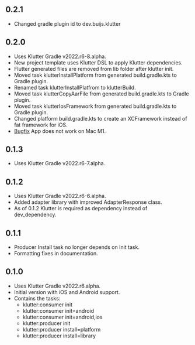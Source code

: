 ## 0.2.1
* Changed gradle plugin id to dev.buijs.klutter

## 0.2.0
* Uses Klutter Gradle v2022.r6-8.alpha.
* New project template uses Klutter DSL to apply Klutter dependencies.
* Flutter generated files are removed from lib folder after klutter init.
* Moved task klutterInstallPlatform from generated build.gradle.kts to Gradle plugin.
* Renamed task klutterInstallPlatfrom to klutterBuild.
* Moved task klutterCopyAarFile from generated build.gradle.kts to Gradle plugin.
* Moved task klutterIosFramework from generated build.gradle.kts to Gradle plugin.
* Changed platform build.gradle.kts to create an XCFramework instead of fat framework for iOS.
* [Bugfix](https://github.com/buijs-dev/klutter/issues/4) App does not work on Mac M1.

## 0.1.3
* Uses Klutter Gradle v2022.r6-7.alpha.

## 0.1.2
* Uses Klutter Gradle v2022.r6-6.alpha.
* Added adapter library with improved AdapterResponse class.
* As of 0.1.2 Klutter is required as dependency instead of dev_dependency.

## 0.1.1
* Producer Install task no longer depends on Init task.
* Formatting fixes in documentation.

## 0.1.0
* Uses Klutter Gradle v2022.r6.alpha.
* Initial version with iOS and Android support.
* Contains the tasks:
  * klutter:consumer init
  * klutter:consumer init=android
  * klutter:consumer init=android,ios
  * klutter:producer init
  * klutter:producer install=platform
  * klutter:producer install=library